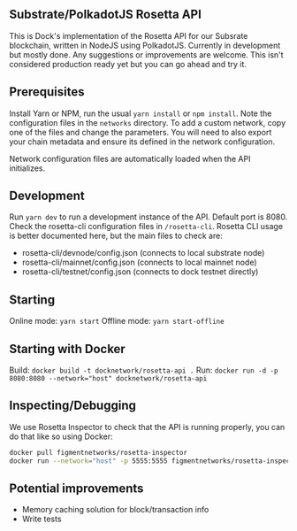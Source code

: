 ## Substrate/PolkadotJS Rosetta API
This is Dock's implementation of the Rosetta API for our Subsrate blockchain, written in NodeJS using PolkadotJS. Currently in development but mostly done. Any suggestions or improvements are welcome. This isn't considered production ready yet but you can go ahead and try it.

## Prerequisites
Install Yarn or NPM, run the usual `yarn install` or `npm install`. Note the configuration files in the `networks` directory. To add a custom network, copy one of the files and change the parameters. You will need to also export your chain metadata and ensure its defined in the network configuration.

Network configuration files are automatically loaded when the API initializes.

## Development
Run `yarn dev` to run a development instance of the API. Default port is 8080. Check the rosetta-cli configuration files in `/rosetta-cli`. Rosetta CLI usage is better documented here, but the main files to check are:
- rosetta-cli/devnode/config.json (connects to local substrate node)
- rosetta-cli/mainnet/config.json (connects to local mainnet node)
- rosetta-cli/testnet/config.json (connects to dock testnet directly)

## Starting
Online mode: `yarn start`
Offline mode: `yarn start-offline`

## Starting with Docker
Build: `docker build -t docknetwork/rosetta-api .`
Run: `docker run -d -p 8080:8080 --network="host" docknetwork/rosetta-api`

## Inspecting/Debugging
We use Rosetta Inspector to check that the API is running properly, you can do that like so using Docker:
```sh
docker pull figmentnetworks/rosetta-inspector
docker run --network="host" -p 5555:5555 figmentnetworks/rosetta-inspector -url=http://localhost:8080
```

## Potential improvements
- Memory caching solution for block/transaction info
- Write tests
